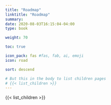 ```yaml
---
title: "Roadmap"
linktitle: "Roadmap"
summary: 
date: 2020-08-03T16:15:04-04:00
type: book

weight: 70

toc: true

icon_pack: fas #fas, fab, ai, emoji
icon: road

sort: descend

# But this in the body to list children pages
# {{< list_children >}}
---
```


{{< list_children >}}